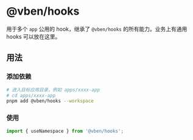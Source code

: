 # @vben/hooks

用于多个 `app` 公用的 hook，继承了 `@vben/hooks` 的所有能力。业务上有通用 hooks 可以放在这里。

## 用法

### 添加依赖

```bash
# 进入目标应用目录，例如 apps/xxxx-app
# cd apps/xxxx-app
pnpm add @vben/hooks --workspace
```

### 使用

```ts
import { useNamespace } from '@vben/hooks';
```
